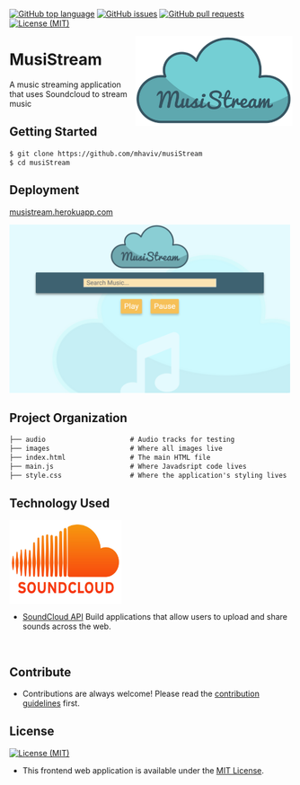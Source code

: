 [![GitHub top language](https://img.shields.io/github/languages/top/mhaviv/musiStream.svg?colorB=EFDF70&style=plastic)](https://github.com/mhaviv/musiStream)
[![GitHub issues](https://img.shields.io/github/issues/mhaviv/musiStream.svg?&colorB=ff0000&style=plastic)](https://github.com/mhaviv/musiStream/issues)
[![GitHub pull requests](https://img.shields.io/github/issues-pr/mhaviv/musiStream.svg?colorB=1FBF14&style=plastic)](https://github.com/mhaviv/musiStream/pulls)
[![License (MIT)](https://img.shields.io/badge/license-MIT-blue.svg?style=plastic)](https://opensource.org/licenses/MIT)

<img src="images/MusiStream.png" align="right" alt="Hallowgram Logo" width="280" height="160" overflow="hidden" />

# MusiStream

A music streaming application that uses Soundcloud to stream music

## Getting Started

```
$ git clone https://github.com/mhaviv/musiStream
$ cd musiStream
```

## Deployment

[musistream.herokuapp.com](https://musistream.herokuapp.com/)

<p>
	<img src= "images/MusiStreamSite.png" width="500" height="300">
</p>

## Project Organization

```
├── audio                     # Audio tracks for testing
├── images 					  # Where all images live 
├── index.html                # The main HTML file
├── main.js                   # Where Javadsript code lives
├── style.css                 # Where the application's styling lives
```


## Technology Used

<img src="images/soundcloud.jpg" align="center" width="200" height="150" /><br>

* [SoundCloud API](https://developers.soundcloud.com/) Build applications that allow users to upload and share sounds across the web.
<br>

## Contribute
* Contributions are always welcome! Please read the [contribution guidelines](CONTRIBUTING.md) first.

## License
[![License (MIT)](https://img.shields.io/badge/license-MIT-blue.svg?style=plastic)](https://opensource.org/licenses/MIT)

* This frontend web application is available under the [MIT License](https://github.com/mhaviv/musiStream/blob/master/LICENSE.md).

